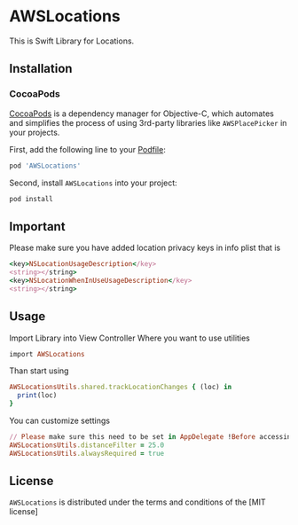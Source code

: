 # AWSLocations
This is Swift Library for Locations.

## Installation

### CocoaPods

[CocoaPods](http://cocoapods.org) is a dependency manager for Objective-C, which automates and simplifies the process of using 3rd-party libraries like `AWSPlacePicker` in your projects. 

First, add the following line to your [Podfile](http://guides.cocoapods.org/using/using-cocoapods.html):

```ruby
pod 'AWSLocations'
```

Second, install `AWSLocations` into your project:

```ruby
pod install
```

## Important
Please make sure you have added location privacy keys in info plist that is 

```ruby
<key>NSLocationUsageDescription</key>
<string></string>
<key>NSLocationWhenInUseUsageDescription</key>
<string></string>
```


## Usage

Import Library into View Controller Where you want to use utilities

```ruby
import AWSLocations
```

Than start using

```ruby
AWSLocationsUtils.shared.trackLocationChanges { (loc) in
  print(loc)
}
```

You can customize settings

```ruby
// Please make sure this need to be set in AppDelegate !Before accessing AWSLocationsUtils.shared object
AWSLocationsUtils.distanceFilter = 25.0
AWSLocationsUtils.alwaysRequired = true
```

## License

`AWSLocations` is distributed under the terms and conditions of the [MIT license]
